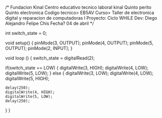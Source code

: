 /*
   Fundacion Kinal
   Centro educativo tecnico laboral kinal
   Quinto perito
   Quinto electronica
   Codigo tecnico> EB5AV
   Curso> Taller de electronica digital y reparacion de computadoras I
   Proyecto: Ciclo WHILE
   Dev: Diego Alejandro Felipe Chis
   Fecha? 04 de abril
*/

int switch_state = 0;

void setup() {
  pinMode(3, OUTPUT);
  pinMode(4, OUTPUT);
  pinMode(5, OUTPUT);
  pinMode(2, INPUT);
}

void loop () {
  switch_state = digitalRead(2);
  
  if(switch_state == LOW)
  {
    digitalWrite(3, HIGH);
    digitalWrite(4, LOW);
    digitalWrite(5, LOW);
  }
  else
  {
    digitalWrite(3, LOW);
    digitalWrite(4, LOW);
    digitalWrite(5, HIGH);
    
    delay(250);
    digitalWrite(4, HIGH);
    digitalWrite(5, LOW);
    delay(250);
  }
}
